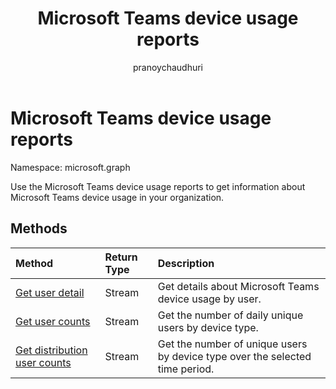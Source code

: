 ﻿---
title: "Microsoft Teams device usage reports"
description: "Use the Microsoft Teams device usage reports to get information about Microsoft Teams device usage in your organization."
localization_priority: Normal
ms.prod: "reports"
author: "pranoychaudhuri"
doc_type: conceptualPageType
---

# Microsoft Teams device usage reports

Namespace: microsoft.graph

Use the Microsoft Teams device usage reports to get information about Microsoft Teams device usage in your organization.

## Methods

| Method                                                                                         | Return Type | Description                                                                  |
| :--------------------------------------------------------------------------------------------- | :---------- | :--------------------------------------------------------------------------- |
| [Get user detail](../api/reportroot-getteamsdeviceusageuserdetail.md)                          | Stream      | Get details about Microsoft Teams device usage by user.                      |
| [Get user counts](../api/reportroot-getteamsdeviceusageusercounts.md)                          | Stream      | Get the number of daily unique users by device type.                         |
| [Get distribution user counts](../api/reportroot-getteamsdeviceusagedistributionusercounts.md) | Stream      | Get the number of unique users by device type over the selected time period. |

